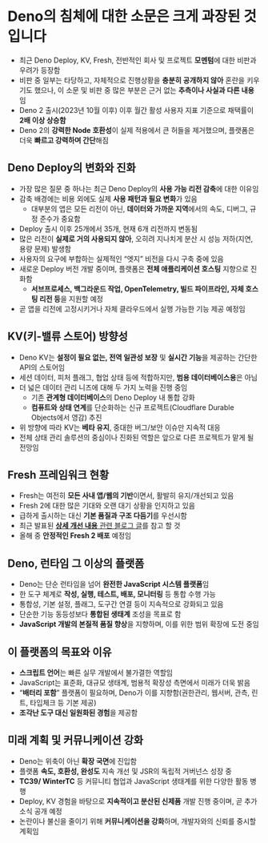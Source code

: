 # Deno의 침체에 대한 소문은 크게 과장된 것입니다


* 최근 Deno Deploy, KV, Fresh, 전반적인 회사 및 프로젝트 **모멘텀**에 대한 비판과 우려가 등장함
* 비판 중 일부는 타당하고, 자체적으로 진행상황을 **충분히 공개하지 않아** 혼란을 키우기도 했으나, 이 소문 및 비판 중 많은 부분은 근거 없는 **추측이나 사실과 다른 내용**임
* Deno 2 출시(2023년 10월 이후) 이후 월간 활성 사용자 지표 기준으로 채택률이 **2배 이상 상승함**
* Deno 2의 **강력한 Node 호환성**이 실제 적용에서 큰 허들을 제거했으며, 플랫폼은 더욱 **빠르고 강력하며 간단**해짐

Deno Deploy의 변화와 진화
-------------------

* 가장 많은 질문 중 하나는 최근 Deno Deploy의 **사용 가능 리전 감축**에 대한 이유임
* 감축 배경에는 비용 외에도 실제 **사용 패턴과 필요 변화**가 있음
  + 대부분의 앱은 모든 리전이 아닌, **데이터와 가까운 지역**에서의 속도, 디버그, 규정 준수가 중요함
* Deploy 출시 이후 25개에서 35개, 현재 6개 리전까지 변동됨
* 많은 리전이 **실제로 거의 사용되지 않아**, 오히려 지나치게 분산 시 성능 저하(지연, 용량 문제) 발생함
* 사용자의 요구에 부합하는 실제적인 “엣지” 비전을 다시 구축 중에 있음
* 새로운 Deploy 버전 개발 중이며, 플랫폼은 **전체 애플리케이션 호스팅** 지향으로 진화함
  + **서브프로세스, 백그라운드 작업, OpenTelemetry, 빌드 파이프라인, 자체 호스팅 리전 등**을 지원할 예정
* 곧 앱을 리전에 고정시키거나 자체 클라우드에서 실행 가능한 기능 제공 예정임

KV(키-밸류 스토어) 방향성
----------------

* Deno KV는 **설정이 필요 없는, 전역 일관성 보장** 및 **실시간 기능**을 제공하는 간단한 API의 스토어임
* 세션 데이터, 피처 플래그, 협업 상태 등에 적합하지만, **범용 데이터베이스용**은 아님
* 더 넓은 데이터 관리 니즈에 대해 두 가지 노력을 진행 중임
  + 기존 **관계형 데이터베이스**의 Deno Deploy 내 통합 강화
  + **컴퓨트와 상태 연계**를 단순화하는 신규 프로젝트(Cloudflare Durable Objects에서 영감) 추진
* 위 방향에 따라 KV는 **베타 유지**, 중대한 버그/보안 이슈만 지속적 대응
* 전체 상태 관리 솔루션의 중심이나 진화된 역할은 앞으로 다른 프로젝트가 맡게 될 전망임

Fresh 프레임워크 현황
--------------

* Fresh는 여전히 **모든 사내 앱/웹의 기반**이면서, 활발히 유지/개선되고 있음
* Fresh 2에 대한 많은 기대와 오랜 대기 상황을 인지하고 있음
* 급하게 출시하는 대신 **기본 품질과 구조 다듬기**를 우선시함
* 최근 발표된 [**상세 개선 내용** 관련 블로그 글](https://news.hada.io/topic?id=21023)를 참고 할 것
* 올해 중 **안정적인 Fresh 2 배포** 예정임

Deno, 런타임 그 이상의 플랫폼
-------------------

* Deno는 단순 런타임을 넘어 **완전한 JavaScript 시스템 플랫폼**임
* 한 도구 체계로 **작성, 실행, 테스트, 배포, 모니터링** 등 통합 수행 가능
* 통합성, 기본 설정, 플래그, 도구간 연결 등이 지속적으로 강화되고 있음
* 단순한 기능 동등성보다 **통합된 생태계** 조성을 목표로 함
* **JavaScript 개발의 본질적 품질 향상**을 지향하며, 이를 위한 범위 확장에 도전 중임

이 플랫폼의 목표와 이유
-------------

* **스크립트 언어**는 빠른 실무 개발에서 불가결한 역할임
* JavaScript는 표준화, 대규모 생태계, 범용적 확장성 측면에서 미래가 더욱 밝음
* “**배터리 포함**” 플랫폼이 필요하며, Deno가 이를 지향함(권한관리, 웹서버, 관측, 린트, 타입체크 등 기본 제공)
* **조각난 도구 대신 일원화된 경험**을 제공함

미래 계획 및 커뮤니케이션 강화
-----------------

* Deno는 위축이 아닌 **확장 국면**에 진입함
* 플랫폼 **속도, 호환성, 완성도** 지속 개선 및 JSR의 독립적 거버넌스 성장 중
* **TC39/ WinterTC** 등 커뮤니티 협업과 JavaScript 생태계를 위한 다양한 활동 병행
* Deploy, KV 경험을 바탕으로 **지속적이고 분산된 신제품** 개발 진행 중이며, 곧 추가 소식 공개 예정
* 논란이나 불신을 줄이기 위해 **커뮤니케이션을 강화**하며, 개발자와의 신뢰를 중시할 계획임
